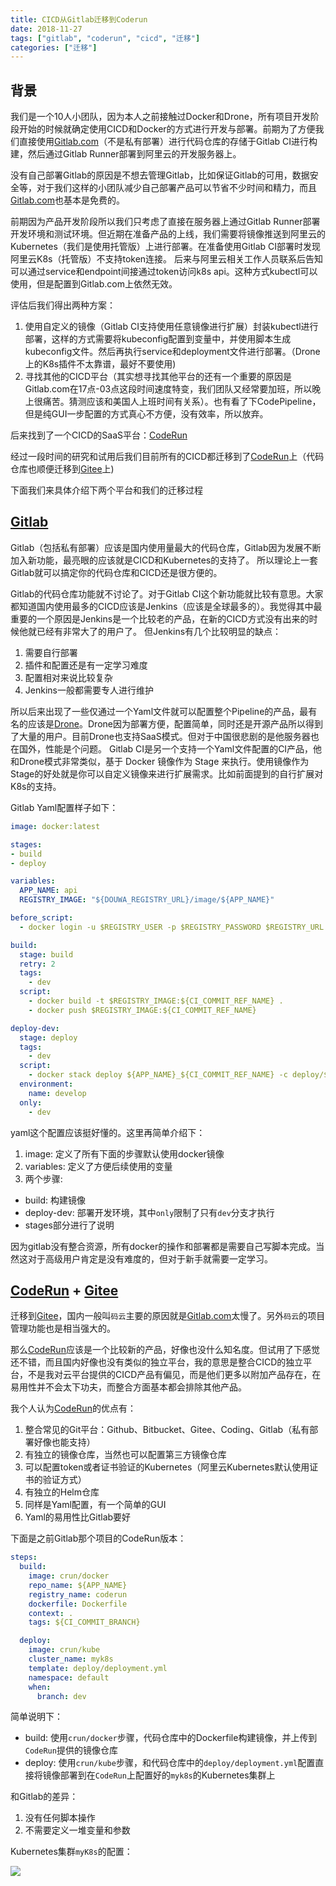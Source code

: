 ```yaml
---
title: CICD从Gitlab迁移到Coderun
date: 2018-11-27
tags: ["gitlab", "coderun", "cicd", "迁移"]
categories: ["迁移"]
---
```


## 背景

我们是一个10人小团队，因为本人之前接触过Docker和Drone，所有项目开发阶段开始的时候就确定使用CICD和Docker的方式进行开发与部署。前期为了方便我们直接使用[Gitlab.com](https://gitlab.com)（不是私有部署）进行代码仓库的存储于Gitlab CI进行构建，然后通过Gitlab Runner部署到阿里云的开发服务器上。

没有自己部署Gitlab的原因是不想去管理Gitlab，比如保证Gitlab的可用，数据安全等，对于我们这样的小团队减少自己部署产品可以节省不少时间和精力，而且[Gitlab.com](https://gitlab.com)也基本是免费的。

前期因为产品开发阶段所以我们只考虑了直接在服务器上通过Gitlab Runner部署开发环境和测试环境。但近期在准备产品的上线，我们需要将镜像推送到阿里云的Kubernetes（我们是使用托管版）上进行部署。在准备使用Gitlab CI部署时发现阿里云K8s（托管版）不支持token连接。
后来与阿里云相关工作人员联系后告知可以通过service和endpoint间接通过token访问k8s api。这种方式kubectl可以使用，但是配置到Gitlab.com上依然无效。

评估后我们得出两种方案：

1. 使用自定义的镜像（Gitlab CI支持使用任意镜像进行扩展）封装kubectl进行部署，这样的方式需要将kubeconfig配置到变量中，并使用脚本生成kubeconfig文件。然后再执行service和deployment文件进行部署。（Drone上的K8s插件不太靠谱，最好不要使用)
1. 寻找其他的CICD平台（其实想寻找其他平台的还有一个重要的原因是Gitlab.com在17点-03点这段时间速度特变，我们团队又经常要加班，所以晚上很痛苦。猜测应该和美国人上班时间有关系）。也有看了下CodePipeline，但是纯GUI一步配置的方式真心不方便，没有效率，所以放弃。

后来找到了一个CICD的SaaS平台：[CodeRun](https://coderun.top)

经过一段时间的研究和试用后我们目前所有的CICD都迁移到了[CodeRun](https://coderun.top)上（代码仓库也顺便迁移到[Gitee](https://gitee.com)上)

下面我们来具体介绍下两个平台和我们的迁移过程

## [Gitlab](https://gitlab.com)

Gitlab（包括私有部署）应该是国内使用量最大的代码仓库，Gitlab因为发展不断加入新功能，最亮眼的应该就是CICD和Kubernetes的支持了。
所以理论上一套Gitlab就可以搞定你的代码仓库和CICD还是很方便的。

Gitlab的代码仓库功能就不讨论了。对于Gitlab CI这个新功能就比较有意思。大家都知道国内使用最多的CICD应该是Jenkins（应该是全球最多的）。我觉得其中最重要的一个原因是Jenkins是一个比较老的产品，在新的CICD方式没有出来的时候他就已经有非常大了的用户了。
但Jenkins有几个比较明显的缺点：

1. 需要自行部署
1. 插件和配置还是有一定学习难度
1. 配置相对来说比较复杂
1. Jenkins一般都需要专人进行维护

所以后来出现了一些仅通过一个Yaml文件就可以配置整个Pipeline的产品，最有名的应该是[Drone](https://drone.io)。Drone因为部署方便，配置简单，同时还是开源产品所以得到了大量的用户。目前Drone也支持SaaS模式。但对于中国很悲剧的是他服务器也在国外，性能是个问题。
Gitlab CI是另一个支持一个Yaml文件配置的CI产品，他和Drone模式非常类似，基于 Docker 镜像作为 Stage 来执行。使用镜像作为Stage的好处就是你可以自定义镜像来进行扩展需求。比如前面提到的自行扩展对K8s的支持。

Gitlab Yaml配置样子如下：

```yaml
image: docker:latest

stages:
- build
- deploy

variables:
  APP_NAME: api
  REGISTRY_IMAGE: "${DOUWA_REGISTRY_URL}/image/${APP_NAME}"

before_script:
  - docker login -u $REGISTRY_USER -p $REGISTRY_PASSWORD $REGISTRY_URL

build:
  stage: build
  retry: 2
  tags:
    - dev
  script:
    - docker build -t $REGISTRY_IMAGE:${CI_COMMIT_REF_NAME} .
    - docker push $REGISTRY_IMAGE:${CI_COMMIT_REF_NAME}

deploy-dev:
  stage: deploy
  tags:
    - dev
  script:
    - docker stack deploy ${APP_NAME}_${CI_COMMIT_REF_NAME} -c deploy/${CI_COMMIT_REF_NAME}/docker-compose.yml --with-registry-auth
  environment:
    name: develop
  only:
    - dev
```

yaml这个配置应该挺好懂的。这里再简单介绍下：

1. image: 定义了所有下面的步骤默认使用docker镜像
1. variables: 定义了方便后续使用的变量
1. 两个步骤:
  - build: 构建镜像
  - deploy-dev: 部署开发环境，其中`only`限制了只有`dev`分支才执行
  - stages部分进行了说明

因为gitlab没有整合资源，所有docker的操作和部署都是需要自己写脚本完成。当然这对于高级用户肯定是没有难度的，但对于新手就需要一定学习。

## [CodeRun](https://coderun.top) + [Gitee](https://gitee.com)

迁移到[Gitee](https://gitee.com)，国内一般叫`码云`主要的原因就是[Gitlab.com](https://gitlab.com)太慢了。另外`码云`的项目管理功能也是相当强大的。

那么[CodeRun](https://coderun.top)应该是一个比较新的产品，好像也没什么知名度。但试用了下感觉还不错，而且国内好像也没有类似的独立平台，我的意思是整合CICD的独立平台，不是我对云平台提供的CICD产品有偏见，而是他们更多以附加产品存在，在易用性并不会太下功夫，而整合方面基本都会排除其他产品。

我个人认为[CodeRun](https://coderun.top)的优点有：

1. 整合常见的Git平台：Github、Bitbucket、Gitee、Coding、Gitlab（私有部署好像也能支持）
1. 有独立的镜像仓库，当然也可以配置第三方镜像仓库
1. 可以配置token或者证书验证的Kubernetes（阿里云Kubernetes默认使用证书的验证方式）
1. 有独立的Helm仓库
1. 同样是Yaml配置，有一个简单的GUI
1. Yaml的易用性比Gitlab要好

下面是之前Gitlab那个项目的CodeRun版本：

```yaml
steps:
  build:
    image: crun/docker
    repo_name: ${APP_NAME}
    registry_name: coderun
    dockerfile: Dockerfile
    context: .
    tags: ${CI_COMMIT_BRANCH}

  deploy:
    image: crun/kube
    cluster_name: myk8s
    template: deploy/deployment.yml
    namespace: default
    when:
      branch: dev
```

简单说明下：

- build: 使用`crun/docker`步骤，代码仓库中的Dockerfile构建镜像，并上传到`CodeRun`提供的镜像仓库
- deploy: 使用`crun/kube`步骤，和代码仓库中的`deploy/deployment.yml`配置直接将镜像部署到在`CodeRun`上配置好的`myk8s`的Kubernetes集群上

和Gitlab的差异：

1. 没有任何脚本操作
1. 不需要定义一堆变量和参数

Kubernetes集群`myK8s`的配置：

![](/img/blog/kubernetes_conf.png?classes=shadow)
